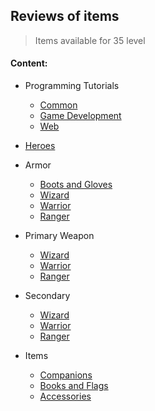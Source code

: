 ## Reviews of items

> Items available for 35 level

#### Content:

+ Programming Tutorials
    + [Common](000_common/)
    + [Game Development](000_gamedev/)
    + [Web](000_web/)

+ [Heroes](000_heroes/)

+ Armor
    + [Boots and Gloves](000_armor_boots/)
    + [Wizard](000_armor_wiz/)
    + [Warrior](000_armor_war/)
    + [Ranger](000_armor_ran/)

+ Primary Weapon
    + [Wizard](000_prime_wiz/)
    + [Warrior](000_prime_war/)
    + [Ranger](000_prime_ran/)

+ Secondary
    + [Wizard](000_second_wiz/)
    + [Warrior](000_second_war/)
    + [Ranger](000_second_ran/)

+ Items
    + [Companions](000_companions/)
    + [Books and Flags](000_books/)
    + [Accessories](000_accessories/)
